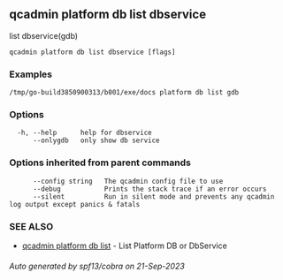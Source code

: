 ## qcadmin platform db list dbservice

list dbservice(gdb)

```
qcadmin platform db list dbservice [flags]
```

### Examples

```
/tmp/go-build3850900313/b001/exe/docs platform db list gdb
```

### Options

```
  -h, --help      help for dbservice
      --onlygdb   only show db service
```

### Options inherited from parent commands

```
      --config string   The qcadmin config file to use
      --debug           Prints the stack trace if an error occurs
      --silent          Run in silent mode and prevents any qcadmin log output except panics & fatals
```

### SEE ALSO

* [qcadmin platform db list](qcadmin_platform_db_list.md)	 - List Platform DB or DbService

###### Auto generated by spf13/cobra on 21-Sep-2023
